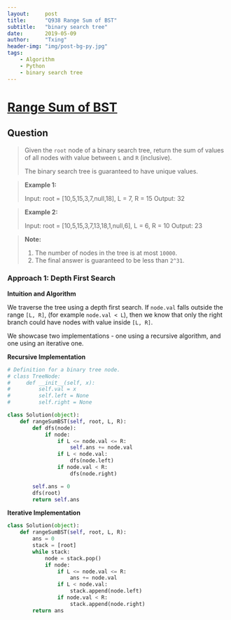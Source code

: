 ```yaml
---
layout:     post
title:      "Q938 Range Sum of BST"
subtitle:   "binary search tree"
date:       2019-05-09
author:     "Txing"
header-img: "img/post-bg-py.jpg"
tags:
    - Algorithm
    - Python
    - binary search tree
---
```


# [Range Sum of BST](https://leetcode.com/problems/range-sum-of-bst/)

## Question

> Given the `root` node of a binary search tree, return the sum of values of all nodes with value between `L` and `R` (inclusive).
>
> The binary search tree is guaranteed to have unique values.

> **Example 1:**
>
> Input: root = [10,5,15,3,7,null,18], L = 7, R = 15
> Output: 32

> **Example 2:**
>
> Input: root = [10,5,15,3,7,13,18,1,null,6], L = 6, R = 10
> Output: 23

> **Note:**
>
> 1. The number of nodes in the tree is at most `10000`.
> 2. The final answer is guaranteed to be less than `2^31`.

### Approach 1: Depth First Search

**Intuition and Algorithm**

We traverse the tree using a depth first search. If `node.val` falls outside the range `[L, R]`, (for example `node.val < L`), then we know that only the right branch could have nodes with value inside `[L, R]`.

We showcase two implementations - one using a recursive algorithm, and one using an iterative one.

**Recursive Implementation**

```python
# Definition for a binary tree node.
# class TreeNode:
#     def __init__(self, x):
#         self.val = x
#         self.left = None
#         self.right = None

class Solution(object):
    def rangeSumBST(self, root, L, R):
        def dfs(node):
            if node:
                if L <= node.val <= R:
                    self.ans += node.val
                if L < node.val:
                    dfs(node.left)
                if node.val < R:
                    dfs(node.right)

        self.ans = 0
        dfs(root)
        return self.ans

```



**Iterative Implementation**

```python
class Solution(object):
    def rangeSumBST(self, root, L, R):
        ans = 0
        stack = [root]
        while stack:
            node = stack.pop()
            if node:
                if L <= node.val <= R:
                    ans += node.val
                if L < node.val:
                    stack.append(node.left)
                if node.val < R:
                    stack.append(node.right)
        return ans
```

